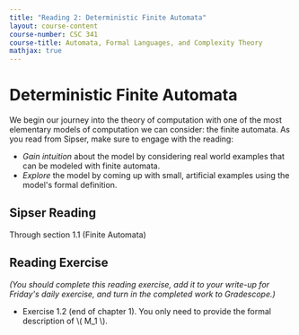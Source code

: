 ```yaml
---
title: "Reading 2: Deterministic Finite Automata"
layout: course-content
course-number: CSC 341
course-title: Automata, Formal Languages, and Complexity Theory
mathjax: true
---
```


# Deterministic Finite Automata

We begin our journey into the theory of computation with one of the most elementary models of computation we can consider: the finite automata.
As you read from Sipser, make sure to engage with the reading:

* *Gain intuition* about the model by considering real world examples that can be modeled with finite automata.
* *Explore* the model by coming up with small, artificial examples using the model's formal definition.

## Sipser Reading

Through section 1.1 (Finite Automata)

## Reading Exercise

*(You should complete this reading exercise, add it to your write-up for Friday's daily exercise, and turn in the completed work to Gradescope.)*

* Exercise 1.2 (end of chapter 1).
  You only need to provide the formal description of \\( M_1 \\).
